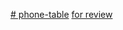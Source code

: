 [# phone-table](https://goodoose.github.io/phone-table/dist)
[for review](https://github.com/Goodoose/phone-table/pull/1/files)
